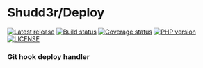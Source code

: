 # Shudd3r/Deploy
[![Latest release](https://img.shields.io/github/v/release/shudd3r/deploy?display_name=tag)](https://github.com/shudd3r/deploy/releases)
[![Build status](https://github.com/shudd3r/deploy/actions/workflows/build.yml/badge.svg)](https://github.com/shudd3r/deploy/actions)
[![Coverage status](https://coveralls.io/repos/github/shudd3r/deploy/badge.svg?branch=develop)](https://coveralls.io/github/shudd3r/deploy?branch=develop)
[![PHP version](https://img.shields.io/badge/php-%5E7.4%20%7C%7C%20%5E8.0-blue)](composer.json)
[![LICENSE](https://img.shields.io/github/license/shudd3r/deploy.svg?color=blue)](LICENSE)
### Git hook deploy handler

